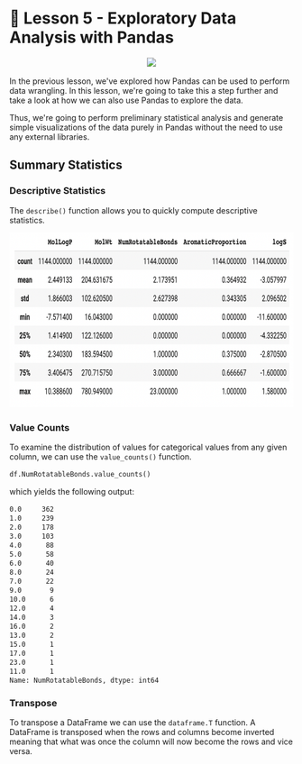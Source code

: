 # 📓 Lesson 5 - Exploratory Data Analysis with Pandas

<p align="center">
  <img src="https://pandas.pydata.org/static/img/pandas.svg" width="300">
</p>

In the previous lesson, we've explored how Pandas can be used to perform data wrangling. In this lesson, we're going to take this a step further and take a look at how we can also use Pandas to explore the data.

Thus, we're going to perform preliminary statistical analysis and generate simple visualizations of the data purely in Pandas without the need to use any external libraries.

## Summary Statistics

### Descriptive Statistics

The `describe()` function allows you to quickly compute descriptive statistics.

<p align="left">
  <img src="../img/lesson-5-pandas-describe.png" height="310">
</p>

### Value Counts

To examine the distribution of values for categorical values from any given column, we can use the `value_counts()` function.

```Python
df.NumRotatableBonds.value_counts()
```
which yields the following output:
```
0.0     362
1.0     239
2.0     178
3.0     103
4.0      88
5.0      58
6.0      40
8.0      24
7.0      22
9.0       9
10.0      6
12.0      4
14.0      3
16.0      2
13.0      2
15.0      1
17.0      1
23.0      1
11.0      1
Name: NumRotatableBonds, dtype: int64
```

### Transpose

To transpose a DataFrame we can use the `dataframe.T` function. A DataFrame is transposed when the rows and columns become inverted meaning that what was once the column will now become the rows and vice versa.
